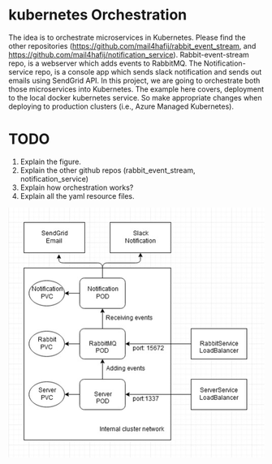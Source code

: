 # kubernetes Orchestration
The idea is to orchestrate microservices in Kubernetes. Please find the other repositories (https://github.com/mail4hafij/rabbit_event_stream, and https://github.com/mail4hafij/notification_service). Rabbit-event-stream repo, is a webserver which adds events to RabbitMQ. The Notification-service repo, is a console app which sends slack notification and sends out emails using SendGrid API. In this project, we are going to orchestrate both those microservices into Kubernetes. The example here covers, deployment to the local docker kubernetes service. So make appropriate changes when deploying to production clusters (i.e., Azure Managed Kubernetes).


# TODO
  1. Explain the figure.
  2. Explain the other github repos (rabbit_event_stream, notification_service)
  3. Explain how orchestration works?
  4. Explain all the yaml resource files.
  
 
 <img src="Application.jpg" />
